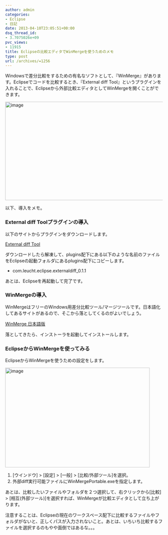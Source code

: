 ```yaml
---
author: admin
categories:
- Eclipse
- 日記
date: 2013-04-10T23:05:51+00:00
dsq_thread_id:
- 3.7075026e+09
pvc_views:
- 11915
title: Eclipseの比較エディタでWinMergeを使うためのメモ
type: post
url: /archives/=1256
---
```


Windowsで差分比較をするための有名なソフトとして、『WinMerge』があります。Eclipseでコードを比較するとき、『External diff Tool』というプラグインを入れることで、Eclipseから外部比較エディタとしてWinMergeを開くことができます。

[<img style="background-image: none; border-bottom: 0px; border-left: 0px; padding-left: 0px; padding-right: 0px; display: inline; border-top: 0px; border-right: 0px; padding-top: 0px" title="image" border="0" alt="image" src="https://hmi-me.ciao.jp/wordpress/wp-content/uploads/image_thumb96.png" width="505" height="315" />][1]

以下、導入をメモ。

### External diff Toolプラグインの導入

以下のサイトからプラグインをダウンロードします。

[External diff Tool][2]

ダウンロードしたら解凍して、plugins配下にある以下のような名前のファイルをEclipseの起動フォルダにあるplugins配下にコピーします。

  * com.leucht.eclipse.externaldiff_0.1.1

あとは、Eclipseを再起動して完了です。

### WinMergeの導入

WinMergeはフリーのWindows用差分比較ツール/マージツールです。日本語化してあるサイトがあるので、そこから落としてくるのがよいでしょう。

[WinMerge 日本語版][3]

落としてきたら、インストーラを起動してインストールします。

### EclipseからWinMergeを使ってみる

EclipseからWinMergeを使うための設定をします。

[<img style="background-image: none; border-bottom: 0px; border-left: 0px; padding-left: 0px; padding-right: 0px; display: inline; border-top: 0px; border-right: 0px; padding-top: 0px" title="image" border="0" alt="image" src="https://hmi-me.ciao.jp/wordpress/wp-content/uploads/image_thumb97.png" width="462" height="319" />][4]

  1. [ウインドウ] > [設定] > [一般] > [比較/外部ツール]を選択。
  2. 外部diff実行可能ファイルにWinMergePortable.exeを指定します。

あとは、比較したいファイルやフォルダを２つ選択して、右クリックから[比較] > [相互(外部ツール)]を選択すれば、WinMergeが比較エディタとして立ち上がります。

注意することは、Eclipseの現在のワークスペース配下に比較するファイルやフォルダがないと、正しくパスが入力されないこと。あとは、いちいち比較するファイルを選択するのもやや面倒ではあるな。。。

 [1]: https://hmi-me.ciao.jp/wordpress/wp-content/uploads/image96.png
 [2]: https://externaldiff.sourceforge.net/
 [3]: https://www.geocities.co.jp/SiliconValley-SanJose/8165/winmerge.html
 [4]: https://hmi-me.ciao.jp/wordpress/wp-content/uploads/image97.png